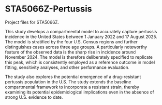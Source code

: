 # STA5066Z-Pertussis
Project files for STA5066Z.

This study develops a compartmental model to accurately capture pertussis incidence in the United States between 1 January 2022 and 17 August 2025. The model is stratified by the four U.S. Census regions and further distinguishes cases across three age groups. A particularly noteworthy feature of the observed data is the sharp rise in incidence around November 2024. The model is therefore deliberately specified to replicate this peak, which is consistently employed as a reference outcome in model fitting, sensitivity analyses, and other performance evaluation.

The study also explores the potential emergence of a drug-resistant pertussis population in the U.S. The study extends the baseline compartmental framework to incorporate a resistant strain, thereby examining its potential epidemiological implications even in the absence of strong U.S. evidence to date.
